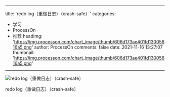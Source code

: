 
---
title: 'redo log（重做日志）（crash-safe）'
categories: 
 - 学习
 - ProcessOn
 - 推荐
headimg: 'https://img.processon.com/chart_image/thumb/606d173ae401fd13005616a5.png'
author: ProcessOn
comments: false
date: 2021-11-16 13:27:07
thumbnail: 'https://img.processon.com/chart_image/thumb/606d173ae401fd13005616a5.png'
---

<div>   
<img class="thumb" alt="redo log（重做日志）（crash-safe）" src="https://img.processon.com/chart_image/thumb/606d173ae401fd13005616a5.png" referrerpolicy="no-referrer">
<p>redo log（重做日志）（crash-safe）</p>  
</div>
            